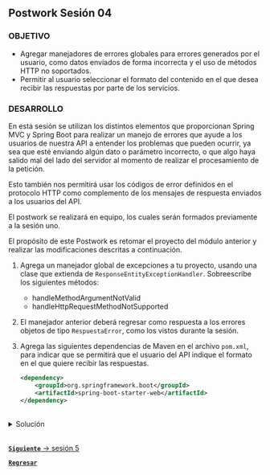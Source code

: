 ## Postwork Sesión 04

### OBJETIVO
- Agregar manejadores de errores globales para errores generados por el usuario, como datos enviados de forma incorrecta y el uso de métodos HTTP no soportados.
- Permitir al usuario seleccionar el formato del contenido en el que desea recibir las respuestas por parte de los servicios.

### DESARROLLO

En esta sesión se utilizan los distintos elementos que proporcionan Spring MVC y Spring Boot para realizar un manejo de errores que ayude a los usuarios de nuestra API a entender los problemas que pueden ocurrir, ya sea que esté enviando algún dato o parámetro incorrecto, o que algo haya salido mal del lado del servidor al momento de realizar el procesamiento de la petición.

Esto también nos permitirá usar los códigos de error definidos en el protocolo HTTP como complemento de los mensajes de respuesta enviados a los usuarios del API.

El postwork se realizará en equipo, los cuales serán formados previamente a la sesión uno.

El propósito de este Postwork es retomar el proyecto del módulo anterior y realizar las modificaciones descritas a continuación. 

1. Agrega un manejador global de excepciones a tu proyecto, usando una clase que extienda de `ResponseEntityExceptionHandler`. Sobreescribe los siguientes métodos:
    - handleMethodArgumentNotValid
    - handleHttpRequestMethodNotSupported 

2. El manejador anterior deberá regresar como respuesta a los errores objetos de tipo `RespuestaError`, como los vistos durante la sesión.

3. Agrega las siguientes dependencias de Maven en el archivo `pom.xml`, para indicar que se permitirá que el usuario del API indique el formato en el que quiere recibir las respuestas.

    ```xml
    <dependency>
        <groupId>org.springframework.boot</groupId>
        <artifactId>spring-boot-starter-web</artifactId>
    </dependency>
    ```

<br>

<details>
	<summary>Solución</summary>

1. Agrega el manejador global de excepciones dentro del directorio *handlers*, usando una clase que extienda de `ResponseEntityExceptionHandler`. Sobreescribe los siguientes métodos:
    - handleMethodArgumentNotValid
    - handleHttpRequestMethodNotSupported

    ```java
    @RestControllerAdvice
    public class ManejadorGlobalExcepciones extends ResponseEntityExceptionHandler {

        @Override
        protected ResponseEntity<Object> handleMethodArgumentNotValid(MethodArgumentNotValidException ex, HttpHeaders headers, HttpStatus status, WebRequest request) {
            Map<String, String> errors = new TreeMap<>();
            for (FieldError error : ex.getBindingResult().getFieldErrors()) {
                errors.put(error.getField(), error.getDefaultMessage());
            }
            for (ObjectError error : ex.getBindingResult().getGlobalErrors()) {
                errors.put(error.getObjectName(), error.getDefaultMessage());
            }
            RespuestaError respuestaError = new RespuestaError();
            respuestaError.setErrores(errors);
            respuestaError.setRuta(request.getDescription(false).substring(4));
            return handleExceptionInternal(
                    ex, respuestaError, headers, HttpStatus.BAD_REQUEST, request);
        }

        @Override
        protected ResponseEntity<Object> handleHttpRequestMethodNotSupported(HttpRequestMethodNotSupportedException ex, HttpHeaders headers, HttpStatus status, WebRequest request) {

            Map<String, String> errors = new TreeMap<>();

            StringBuilder builder = new StringBuilder();
            builder.append("El método ");
            builder.append(ex.getMethod());
            builder.append(" no está soportado para esta petición. Los métodos soportados son ");

            ex.getSupportedHttpMethods().forEach(t -> builder.append(t + " "));

            errors.put("Error", builder.toString());
            RespuestaError respuestaError = new RespuestaError();
            respuestaError.setErrores(errors);
            respuestaError.setRuta(request.getDescription(false).substring(4));

            return new ResponseEntity<Object>(respuestaError, new HttpHeaders(), HttpStatus.METHOD_NOT_ALLOWED);
        }
    }
    ```

2. Crea el modelo de *RespuestaError* con el siguiente código:

    ```java
    public class RespuestaError {
        private final LocalDateTime timestamp = LocalDateTime.now();
        private int estatus;
        private String mensaje;
        private Map<String, String> errores;
        private String ruta;

        public static RespuestaErrorBuilder builder() {
            return new RespuestaErrorBuilder();
        }

        public LocalDateTime getTimestamp() {
            return timestamp;
        }

        public int getEstatus() {
            return estatus;
        }

        public void setEstatus(int estatus) {
            this.estatus = estatus;
        }

        public String getMensaje() {
            return mensaje;
        }

        public void setMensaje(String mensaje) {
            this.mensaje = mensaje;
        }

        public Map<String, String> getErrores() {
            return errores;
        }

        public void setErrores(Map<String, String> errores) {
            this.errores = errores;
        }

        public String getRuta() {
            return ruta;
        }

        public void setRuta(String ruta) {
            this.ruta = ruta;
        }
    }
    ```

3. Agrega las siguientes dependencias de Maven en el archivo `pom.xml`, para indicar que se permitirá que el usuario del API indique el formato en el que quiere recibir las respuestas.

    ```xml
    <dependency>
        <groupId>org.springframework.boot</groupId>
        <artifactId>spring-boot-starter-web</artifactId>
    </dependency>
    ```

</details>


<br>

[**`Siguiente`** -> sesión 5](../../Sesion-05/)

[**`Regresar`**](../)
